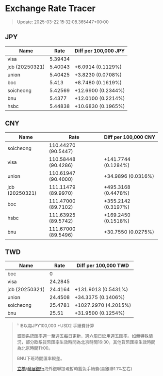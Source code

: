 # Exchange Rate Tracer

> Update: 2025-03-22 15:32:08.365447+00:00

## JPY

| Name           |    Rate | Diff per 100,000 JPY   |
|----------------|---------|------------------------|
| visa           | 5.39434 |                        |
| jcb (20250321) | 5.40043 | +6.0914 (0.1129%)      |
| union          | 5.40425 | +3.8230 (0.0708%)      |
| boc            | 5.413   | +8.7480 (0.1619%)      |
| soicheong      | 5.42569 | +12.6900 (0.2344%)     |
| bnu            | 5.4377  | +12.0100 (0.2214%)     |
| hsbc           | 5.44838 | +10.6830 (0.1965%)     |

## CNY

| Name           | Rate                | Diff per 100,000 CNY   |
|----------------|---------------------|------------------------|
| soicheong      | 110.44270	(90.5447) |                        |
| visa           | 110.58448	(90.4286) | +141.7744 (0.1284%)    |
| union          | 110.61947	(90.4000) | +34.9896 (0.0316%)     |
| jcb (20250321) | 111.11479	(89.9970) | +495.3168 (0.4478%)    |
| boc            | 111.47000	(89.7102) | +355.2142 (0.3197%)    |
| hsbc           | 111.63925	(89.5742) | +169.2450 (0.1518%)    |
| bnu            | 111.67000	(89.5496) | +30.7550 (0.0275%)     |

## TWD

| Name           |    Rate | Diff per 100,000 TWD   |
|----------------|---------|------------------------|
| boc            |  0      |                        |
| visa           | 24.2845 |                        |
| jcb (20250321) | 24.4164 | +131.9013 (0.5431%)    |
| union          | 24.4508 | +34.3375 (0.1406%)     |
| soicheong      | 25.4781 | +1027.2970 (4.2015%)   |
| bnu            | 25.51   | +31.9500 (0.1254%)     |


> ¹ IB以每JPY100,000 +USD2 手續費計算
>
> 銀聯系統匯率週一至週五每日更新，週六周日延用週五匯率。如無特殊情況，部分歐系貨幣匯率生效時間為北京時間16:30，其他貨幣匯率生效時間為北京時間11:00。
>
> BNU下班時間匯率較差。
>
> [立橋](https://www.wlbank.com.mo/uploads/ueditor/file/20181211/1544536513900230.pdf)/[發展銀行](https://www.mdb.com.mo/Service_Charges_20230728.pdf)海外銀聯提現暫時豁免手續費(貴銀聯1.1%左右)

